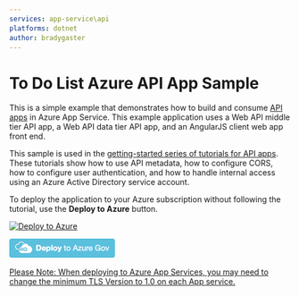 ```yaml
---
services: app-service\api
platforms: dotnet
author: bradygaster
---
```


# To Do List Azure API App Sample #

This is a simple example that demonstrates how to build and consume [API apps](http://azure.microsoft.com/en-us/documentation/articles/app-service-api-apps-why-best-platform/ "What are API Apps?") in Azure App Service. This example application uses a Web API middle tier API app, a Web API data tier API app, and an AngularJS client web app front end.  

This sample is used in the [getting-started series of tutorials for API apps](http://azure.microsoft.com/documentation/articles/app-service-api-dotnet-get-started/). These tutorials show how to use API metadata, how to configure CORS, how to configure user authentication, and how to handle internal access using an Azure Active Directory service account.

To deploy the application to your Azure subscription without following the tutorial, use the **Deploy to Azure** button.

[![Deploy to Azure](http://azuredeploy.net/deploybutton.png)](https://azuredeploy.net/)

<a href="https://transmogrify.azurewebsites.net/ase/azuredeploy.json?environment=gov" target="_blank">
<img src="https://raw.githubusercontent.com/Azure/azure-quickstart-templates/master/1-CONTRIBUTION-GUIDE/images/deploytoazuregov.png"
</a>

Please Note: When deploying to Azure App Services, you may need to change the minimum TLS Version to 1.0 on each App service.
